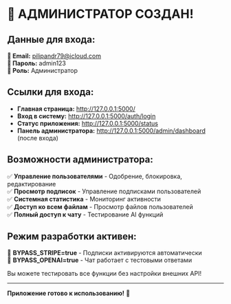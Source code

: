 # 🎉 АДМИНИСТРАТОР СОЗДАН!

## Данные для входа:

**📧 Email:** pilipandr79@icloud.com  
**🔑 Пароль:** admin123  
**🔐 Роль:** Администратор  

## Ссылки для входа:

- **Главная страница:** http://127.0.0.1:5000/
- **Вход в систему:** http://127.0.0.1:5000/auth/login
- **Статус приложения:** http://127.0.0.1:5000/status
- **Панель администратора:** http://127.0.0.1:5000/admin/dashboard (после входа)

## Возможности администратора:

✅ **Управление пользователями** - Одобрение, блокировка, редактирование  
✅ **Просмотр подписок** - Управление подписками пользователей  
✅ **Системная статистика** - Мониторинг активности  
✅ **Доступ ко всем файлам** - Просмотр файлов пользователей  
✅ **Полный доступ к чату** - Тестирование AI функций  

## Режим разработки активен:

🔧 **BYPASS_STRIPE=true** - Подписки активируются автоматически  
🔧 **BYPASS_OPENAI=true** - Чат работает с тестовыми ответами  

Вы можете тестировать все функции без настройки внешних API!

---

**Приложение готово к использованию!** 🚀

